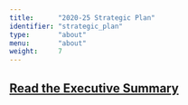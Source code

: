 ```yaml
---
title:      "2020-25 Strategic Plan"
identifier: "strategic_plan"
type:       "about"
menu:       "about"
weight:     7
---
```


## [Read the Executive Summary](https://nationalnewplaynetwork013-my.sharepoint.com/:b:/g/personal/admin_nnpn_org/Ebaz9F7MZjdJohAKVWwJc7UBPzXaFcZK-0UBxdvDFEWVzA?e=8MUS2f)

